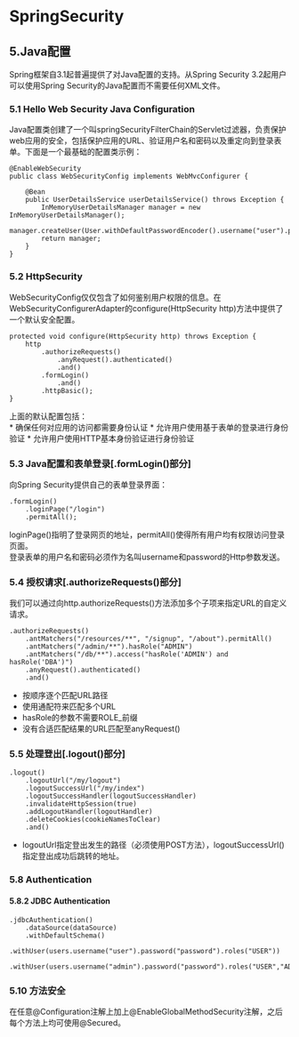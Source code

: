 # SpringSecurity

## 5.Java配置
Spring框架自3.1起普遍提供了对Java配置的支持。从Spring Security 3.2起用户可以使用Spring Security的Java配置而不需要任何XML文件。  

### 5.1 Hello Web Security Java Configuration
Java配置类创建了一个叫springSecurityFilterChain的Servlet过滤器，负责保护web应用的安全，包括保护应用的URL、验证用户名和密码以及重定向到登录表单。下面是一个最基础的配置类示例：  
```
@EnableWebSecurity
public class WebSecurityConfig implements WebMvcConfigurer {

	@Bean
	public UserDetailsService userDetailsService() throws Exception {
		InMemoryUserDetailsManager manager = new InMemoryUserDetailsManager();
		manager.createUser(User.withDefaultPasswordEncoder().username("user").password("password").roles("USER").build());
		return manager;
	}
}
```

### 5.2 HttpSecurity
WebSecurityConfig仅仅包含了如何鉴别用户权限的信息。在WebSecurityConfigurerAdapter的configure(HttpSecurity http)方法中提供了一个默认安全配置。  
```
protected void configure(HttpSecurity http) throws Exception {
	http
		.authorizeRequests()
			.anyRequest().authenticated()
			.and()
		.formLogin()
			.and()
		.httpBasic();
}
```
上面的默认配置包括：  
    * 确保任何对应用的访问都需要身份认证
    * 允许用户使用基于表单的登录进行身份验证
    * 允许用户使用HTTP基本身份验证进行身份验证  

### 5.3 Java配置和表单登录[.formLogin()部分]
向Spring Security提供自己的表单登录界面：  
```
.formLogin()
    .loginPage("/login") 
    .permitAll();        
```
loginPage()指明了登录网页的地址，permitAll()使得所有用户均有权限访问登录页面。  
登录表单的用户名和密码必须作为名叫username和password的Http参数发送。  

### 5.4 授权请求[.authorizeRequests()部分]
我们可以通过向http.authorizeRequests()方法添加多个子项来指定URL的自定义请求。  
```
.authorizeRequests()
    .antMatchers("/resources/**", "/signup", "/about").permitAll()
    .antMatchers("/admin/**").hasRole("ADMIN")
    .antMatchers("/db/**").access("hasRole('ADMIN') and hasRole('DBA')")
    .anyRequest().authenticated()
    .and()
```
* 按顺序逐个匹配URL路径
* 使用通配符来匹配多个URL
* hasRole的参数不需要ROLE_前缀
* 没有合适匹配结果的URL匹配至anyRequest()

### 5.5 处理登出[.logout()部分]
```
.logout()
    .logoutUrl("/my/logout")
    .logoutSuccessUrl("/my/index")
    .logoutSuccessHandler(logoutSuccessHandler)
    .invalidateHttpSession(true)
    .addLogoutHandler(logoutHandler)
    .deleteCookies(cookieNamesToClear)
    .and()
```
* logoutUrl指定登出发生的路径（必须使用POST方法），logoutSuccessUrl()指定登出成功后跳转的地址。

### 5.8 Authentication
#### 5.8.2 JDBC Authentication
```
.jdbcAuthentication()
    .dataSource(dataSource)
    .withDefaultSchema()
    .withUser(users.username("user").password("password").roles("USER"))
    .withUser(users.username("admin").password("password").roles("USER","ADMIN"));
```

### 5.10 方法安全
在任意@Configuration注解上加上@EnableGlobalMethodSecurity注解，之后每个方法上均可使用@Secured。  

